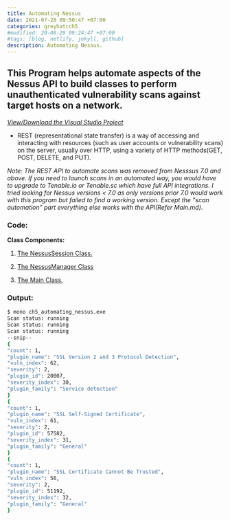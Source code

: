 ```yaml
---
title: Automating Nessus
date: 2021-07-28 09:50:47 +07:00
categories: greyhatcch5
#modified: 20-08-29 09:24:47 +07:00
#tags: [blog, netlify, jekyll, github]
description: Automating Nessus.
---
```



## This Program helps automate aspects of the Nessus API to build classes to perform unauthenticated vulnerability scans against target hosts on a network.

_[View/Download the Visual Studio Project](https://github.com/m3rcer/C-Sharp-Hax/tree/main/Ch5/vs)_

* REST (representational state transfer) is a way of accessing and interacting with resources (such as user accounts or vulnerability scans) on the server, usually over HTTP, using a variety of HTTP methods(GET, POST, DELETE, and PUT).

_Note:_ 
_The REST API to automate scans was removed from Nesssus 7.0 and above. If you need to launch scans in an automated way, you would have to upgrade to Tenable.io or Tenable.sc which have full API integrations. 
I tried looking for Nessus versions < 7.0 as only versions prior 7.0 would work with this program but failed to find a working version. Except the "scan automation" part everything else works with the API(Refer Main.md)_.



### Code:

**Class Components:**

1. [The NessusSession Class.](/permalinks/Nessus/NessusSession.md)

2. [The NessusManager Class](/permalinks/Nessus/NessusManager.md)

3. [The Main Class.](/permalinks/Nessus/Main.md)


### Output:

```bash
$ mono ch5_automating_nessus.exe
Scan status: running
Scan status: running
Scan status: running
--snip--
{
"count": 1,
"plugin_name": "SSL Version 2 and 3 Protocol Detection",
"vuln_index": 62,
"severity": 2,
"plugin_id": 20007,
"severity_index": 30,
"plugin_family": "Service detection"
}
{
"count": 1,
"plugin_name": "SSL Self-Signed Certificate",
"vuln_index": 61,
"severity": 2,
"plugin_id": 57582,
"severity_index": 31,
"plugin_family": "General"
}
{
"count": 1,
"plugin_name": "SSL Certificate Cannot Be Trusted",
"vuln_index": 56,
"severity": 2,
"plugin_id": 51192,
"severity_index": 32,
"plugin_family": "General"
}
```

